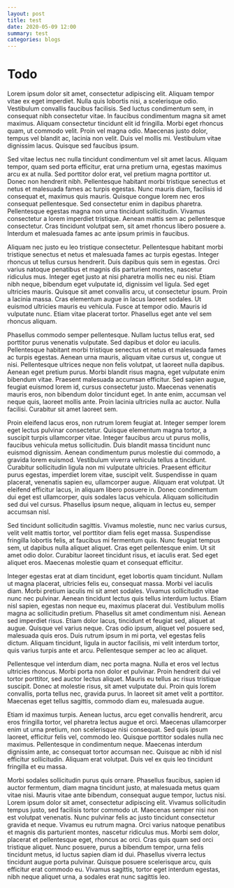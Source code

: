 ```yaml
---
layout: post
title: test
date: 2020-05-09 12:00
summary: test
categories: blogs
---
```


# Todo



Lorem ipsum dolor sit amet, consectetur adipiscing elit. Aliquam tempor vitae ex eget imperdiet. Nulla quis lobortis nisi, a scelerisque odio. Vestibulum convallis faucibus facilisis. Sed luctus condimentum sem, in consequat nibh consectetur vitae. In faucibus condimentum magna sit amet maximus. Aliquam consectetur tincidunt elit id fringilla. Morbi eget rhoncus quam, ut commodo velit. Proin vel magna odio. Maecenas justo dolor, tempus vel blandit ac, lacinia non velit. Duis vel mollis mi. Vestibulum vitae dignissim lacus. Quisque sed faucibus ipsum.

Sed vitae lectus nec nulla tincidunt condimentum vel sit amet lacus. Aliquam tempor, quam sed porta efficitur, erat urna pretium urna, egestas maximus arcu ex at nulla. Sed porttitor dolor erat, vel pretium magna porttitor ut. Donec non hendrerit nibh. Pellentesque habitant morbi tristique senectus et netus et malesuada fames ac turpis egestas. Nunc mauris diam, facilisis id consequat et, maximus quis mauris. Quisque congue lorem nec eros consequat pellentesque. Sed consectetur enim in dapibus pharetra. Pellentesque egestas magna non urna tincidunt sollicitudin. Vivamus consectetur a lorem imperdiet tristique. Aenean mattis sem ac pellentesque consectetur. Cras tincidunt volutpat sem, sit amet rhoncus libero posuere a. Interdum et malesuada fames ac ante ipsum primis in faucibus.

Aliquam nec justo eu leo tristique consectetur. Pellentesque habitant morbi tristique senectus et netus et malesuada fames ac turpis egestas. Integer rhoncus ut tellus cursus hendrerit. Duis dapibus quis sem in egestas. Orci varius natoque penatibus et magnis dis parturient montes, nascetur ridiculus mus. Integer eget justo at nisi pharetra mollis nec eu nisi. Etiam nibh neque, bibendum eget vulputate id, dignissim vel ligula. Sed eget ultricies mauris. Quisque sit amet convallis arcu, ut consectetur ipsum. Proin a lacinia massa. Cras elementum augue in lacus laoreet sodales. Ut euismod ultricies mauris eu vehicula. Fusce at tempor odio. Mauris id vulputate nunc. Etiam vitae placerat tortor. Phasellus eget ante vel sem rhoncus aliquam.

Phasellus commodo semper pellentesque. Nullam luctus tellus erat, sed porttitor purus venenatis vulputate. Sed dapibus et dolor eu iaculis. Pellentesque habitant morbi tristique senectus et netus et malesuada fames ac turpis egestas. Aenean urna mauris, aliquam vitae cursus ut, congue ut nisi. Pellentesque ultrices neque non felis volutpat, ut laoreet nulla dapibus. Aenean eget pretium purus. Morbi blandit risus magna, eget vulputate enim bibendum vitae. Praesent malesuada accumsan efficitur. Sed sapien augue, feugiat euismod lorem id, cursus consectetur justo. Maecenas venenatis mauris eros, non bibendum dolor tincidunt eget. In ante enim, accumsan vel neque quis, laoreet mollis ante. Proin lacinia ultricies nulla ac auctor. Nulla facilisi. Curabitur sit amet laoreet sem.

Proin eleifend lacus eros, non rutrum lorem feugiat at. Integer semper lorem eget lectus pulvinar consectetur. Quisque elementum magna tortor, a suscipit turpis ullamcorper vitae. Integer faucibus arcu ut purus mollis, faucibus vehicula metus sollicitudin. Duis blandit massa tincidunt nunc euismod dignissim. Aenean condimentum purus molestie dui commodo, a gravida lorem euismod. Vestibulum viverra vehicula tellus a tincidunt. Curabitur sollicitudin ligula non mi vulputate ultricies. Praesent efficitur purus egestas, imperdiet lorem vitae, suscipit velit. Suspendisse in quam placerat, venenatis sapien eu, ullamcorper augue. Aliquam erat volutpat. Ut eleifend efficitur lacus, in aliquam libero posuere in. Donec condimentum dui eget est ullamcorper, quis sodales lacus vehicula. Aliquam sollicitudin sed dui vel cursus. Phasellus ipsum neque, aliquam in lectus eu, semper accumsan nisl.

Sed tincidunt sollicitudin sagittis. Vivamus molestie, nunc nec varius cursus, velit velit mattis tortor, vel porttitor diam felis eget massa. Suspendisse fringilla lobortis felis, at faucibus mi fermentum quis. Nunc feugiat tempus sem, ut dapibus nulla aliquet aliquet. Cras eget pellentesque enim. Ut sit amet odio dolor. Curabitur laoreet tincidunt risus, et iaculis erat. Sed eget aliquet eros. Maecenas molestie quam et consequat efficitur.

Integer egestas erat at diam tincidunt, eget lobortis quam tincidunt. Nullam ut magna placerat, ultricies felis eu, consequat massa. Morbi vel iaculis diam. Morbi pretium iaculis mi sit amet sodales. Vivamus sollicitudin vitae nunc nec pulvinar. Aenean tincidunt lectus quis tellus interdum luctus. Etiam nisl sapien, egestas non neque eu, maximus placerat dui. Vestibulum mollis magna ac sollicitudin pretium. Phasellus sit amet condimentum nisi. Aenean sed imperdiet risus. Etiam dolor lacus, tincidunt et feugiat sed, aliquet at augue. Quisque vel varius neque. Cras odio ipsum, aliquet vel posuere sed, malesuada quis eros. Duis rutrum ipsum in mi porta, vel egestas felis dictum. Aliquam tincidunt, ligula in auctor facilisis, mi velit interdum tortor, quis varius turpis ante et arcu. Pellentesque semper ac leo ac aliquet.

Pellentesque vel interdum diam, nec porta magna. Nulla et eros vel lectus ultricies rhoncus. Morbi porta non dolor et pulvinar. Proin hendrerit dui vel tortor porttitor, sed auctor lectus aliquet. Mauris eu tellus ac risus tristique suscipit. Donec at molestie risus, sit amet vulputate dui. Proin quis lorem convallis, porta tellus nec, gravida purus. In laoreet sit amet velit a porttitor. Maecenas eget tellus sagittis, commodo diam eu, malesuada augue.

Etiam id maximus turpis. Aenean luctus, arcu eget convallis hendrerit, arcu eros fringilla tortor, vel pharetra lectus augue et orci. Maecenas ullamcorper enim ut urna pretium, non scelerisque nisi consequat. Sed quis ipsum laoreet, efficitur felis vel, commodo leo. Quisque porttitor sodales nulla nec maximus. Pellentesque in condimentum neque. Maecenas interdum dignissim ante, ac consequat tortor accumsan nec. Quisque ac nibh id nisl efficitur sollicitudin. Aliquam erat volutpat. Duis vel ex quis leo tincidunt fringilla et eu massa.

Morbi sodales sollicitudin purus quis ornare. Phasellus faucibus, sapien id auctor fermentum, diam magna tincidunt justo, at malesuada metus quam vitae nisi. Mauris vitae ante bibendum, consequat augue tempor, luctus nisi. Lorem ipsum dolor sit amet, consectetur adipiscing elit. Vivamus sollicitudin tempus justo, sed facilisis tortor commodo ut. Maecenas semper nisi non est volutpat venenatis. Nunc pulvinar felis ac justo tincidunt consectetur gravida et neque. Vivamus eu rutrum magna. Orci varius natoque penatibus et magnis dis parturient montes, nascetur ridiculus mus. Morbi sem dolor, placerat et pellentesque eget, rhoncus ac orci. Cras quis quam sed orci tristique aliquet. Nunc posuere, purus a bibendum tempor, urna felis tincidunt metus, id luctus sapien diam id dui. Phasellus viverra lectus tincidunt augue porta pulvinar. Quisque posuere scelerisque arcu, quis efficitur erat commodo eu. Vivamus sagittis, tortor eget interdum egestas, nibh neque aliquet urna, a sodales erat nunc sagittis leo. 